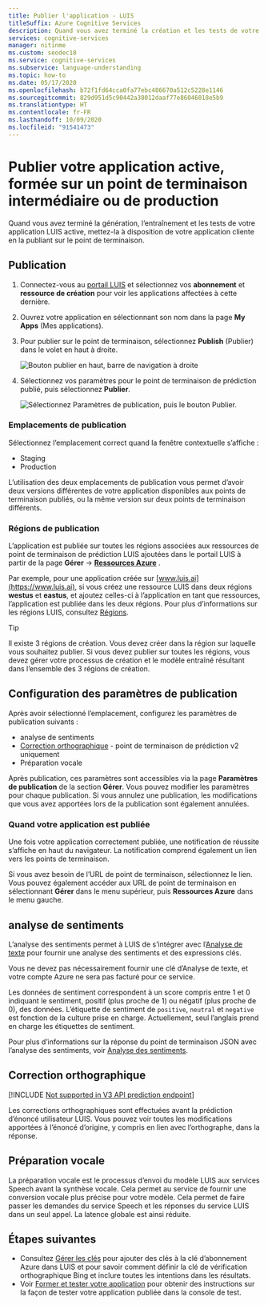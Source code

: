 ```yaml
---
title: Publier l'application - LUIS
titleSuffix: Azure Cognitive Services
description: Quand vous avez terminé la création et les tests de votre application LUIS active, mettez-la à disposition de votre application cliente en la publiant sur le point de terminaison.
services: cognitive-services
manager: nitinme
ms.custom: seodec18
ms.service: cognitive-services
ms.subservice: language-understanding
ms.topic: how-to
ms.date: 05/17/2020
ms.openlocfilehash: b72f1fd64cca0fa77ebc486670a512c5228e1146
ms.sourcegitcommit: 829d951d5c90442a38012daaf77e86046018e5b9
ms.translationtype: HT
ms.contentlocale: fr-FR
ms.lasthandoff: 10/09/2020
ms.locfileid: "91541473"
---
```

# <a name="publish-your-active-trained-app-to-a-staging-or-production-endpoint"></a>Publier votre application active, formée sur un point de terminaison intermédiaire ou de production

Quand vous avez terminé la génération, l’entraînement et les tests de votre application LUIS active, mettez-la à disposition de votre application cliente en la publiant sur le point de terminaison.

## <a name="publishing"></a>Publication
1. Connectez-vous au [portail LUIS](https://www.luis.ai) et sélectionnez vos **abonnement** et **ressource de création** pour voir les applications affectées à cette dernière.
1. Ouvrez votre application en sélectionnant son nom dans la page **My Apps** (Mes applications).
1. Pour publier sur le point de terminaison, sélectionnez **Publish** (Publier) dans le volet en haut à droite.

    ![Bouton publier en haut, barre de navigation à droite](./media/luis-how-to-publish-app/publish-top-nav-bar.png)

1. Sélectionnez vos paramètres pour le point de terminaison de prédiction publié, puis sélectionnez **Publier**.

    ![Sélectionnez Paramètres de publication, puis le bouton Publier.](./media/luis-how-to-publish-app/publish-pop-up.png)

### <a name="publishing-slots"></a>Emplacements de publication

Sélectionnez l’emplacement correct quand la fenêtre contextuelle s’affiche :

* Staging
* Production

L’utilisation des deux emplacements de publication vous permet d’avoir deux versions différentes de votre application disponibles aux points de terminaison publiés, ou la même version sur deux points de terminaison différents.

### <a name="publishing-regions"></a>Régions de publication

L’application est publiée sur toutes les régions associées aux ressources de point de terminaison de prédiction LUIS ajoutées dans le portail LUIS à partir de la page **Gérer** ->  **[Ressources Azure](luis-how-to-azure-subscription.md#assign-a-resource-to-an-app)** .

Par exemple, pour une application créée sur [www.luis.ai](https://www.luis.ai), si vous créez une ressource LUIS dans deux régions **westus** et **eastus**, et ajoutez celles-ci à l’application en tant que ressources, l’application est publiée dans les deux régions. Pour plus d’informations sur les régions LUIS, consultez [Régions](luis-reference-regions.md).

> [!TIP]
> Il existe 3 régions de création. Vous devez créer dans la région sur laquelle vous souhaitez publier. Si vous devez publier sur toutes les régions, vous devez gérer votre processus de création et le modèle entraîné résultant dans l’ensemble des 3 régions de création.


## <a name="configuring-publish-settings"></a>Configuration des paramètres de publication

Après avoir sélectionné l’emplacement, configurez les paramètres de publication suivants :

* analyse de sentiments
* [Correction orthographique](luis-tutorial-bing-spellcheck.md) - point de terminaison de prédiction v2 uniquement
* Préparation vocale

Après publication, ces paramètres sont accessibles via la page **Paramètres de publication** de la section **Gérer**. Vous pouvez modifier les paramètres pour chaque publication. Si vous annulez une publication, les modifications que vous avez apportées lors de la publication sont également annulées.

### <a name="when-your-app-is-published"></a>Quand votre application est publiée

Une fois votre application correctement publiée, une notification de réussite s’affiche en haut du navigateur. La notification comprend également un lien vers les points de terminaison.

Si vous avez besoin de l’URL de point de terminaison, sélectionnez le lien. Vous pouvez également accéder aux URL de point de terminaison en sélectionnant **Gérer** dans le menu supérieur, puis **Ressources Azure** dans le menu gauche.

## <a name="sentiment-analysis"></a>analyse de sentiments

<a name="enable-sentiment-analysis"></a>

L’analyse des sentiments permet à LUIS de s’intégrer avec l’[Analyse de texte](https://azure.microsoft.com/services/cognitive-services/text-analytics/) pour fournir une analyse des sentiments et des expressions clés.

Vous ne devez pas nécessairement fournir une clé d’Analyse de texte, et votre compte Azure ne sera pas facturé pour ce service.

Les données de sentiment correspondent à un score compris entre 1 et 0 indiquant le sentiment, positif (plus proche de 1) ou négatif (plus proche de 0), des données. L’étiquette de sentiment de `positive`, `neutral` et `negative` est fonction de la culture prise en charge. Actuellement, seul l’anglais prend en charge les étiquettes de sentiment.

Pour plus d’informations sur la réponse du point de terminaison JSON avec l’analyse des sentiments, voir [Analyse des sentiments](luis-reference-prebuilt-sentiment.md).

## <a name="spelling-correction"></a>Correction orthographique

[!INCLUDE [Not supported in V3 API prediction endpoint](./includes/v2-support-only.md)]

Les corrections orthographiques sont effectuées avant la prédiction d’énoncé utilisateur LUIS. Vous pouvez voir toutes les modifications apportées à l’énoncé d’origine, y compris en lien avec l’orthographe, dans la réponse.

## <a name="speech-priming"></a>Préparation vocale

La préparation vocale est le processus d’envoi du modèle LUIS aux services Speech avant la synthèse vocale. Cela permet au service de fournir une conversion vocale plus précise pour votre modèle. Cela permet de faire passer les demandes du service Speech et les réponses du service LUIS dans un seul appel. La latence globale est ainsi réduite.

## <a name="next-steps"></a>Étapes suivantes

* Consultez [Gérer les clés](./luis-how-to-azure-subscription.md) pour ajouter des clés à la clé d’abonnement Azure dans LUIS et pour savoir comment définir la clé de vérification orthographique Bing et inclure toutes les intentions dans les résultats.
* Voir [Former et tester votre application](luis-interactive-test.md) pour obtenir des instructions sur la façon de tester votre application publiée dans la console de test.

